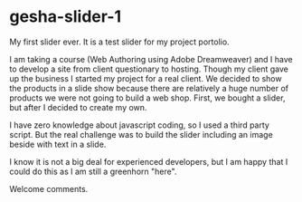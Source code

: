 # gesha-slider-1

My first slider ever. It is a test slider for my project portolio.

I am taking a course (Web Authoring using Adobe Dreamweaver) and I have to develop a site from client questionary to hosting. Though my client gave up the business I started my project for a real client. We decided to show the products in a slide show because there are relatively a huge number of products we were not going to build a web shop. First, we bought a slider, but after I decided to create my own.

I have zero knowledge about javascript coding, so I used a third party script. But the real challenge was to build the slider including an image beside with text in a slide.

I know it is not a big deal for experienced developers, but I am happy that I could do this as I am still a greenhorn "here". 

Welcome comments.
